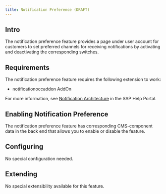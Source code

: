 ```yaml
---
title: Notification Preference (DRAFT)
---
```


## Intro

The notification preference feature provides a page under user account for customers to set preferred channels for receiving notifications by activating and deactivating the corresponding switches. 


## Requirements

The notification preference feature requires the following extension to work:

- notificationoccaddon AddOn

For more information, see [Notification Architecture](https://help.sap.com/viewer/4c33bf189ab9409e84e589295c36d96e/1905/en-US/b090364cfbe94c6da1b69af62f585d79.html) in the SAP Help Portal.


## Enabling Notification Preference

The notification preference feature has corresponding CMS-component data in the back end that allows you to enable or disable the feature.


## Configuring

No special configuration needed. 


## Extending

No special extensibility available for this feature. 

